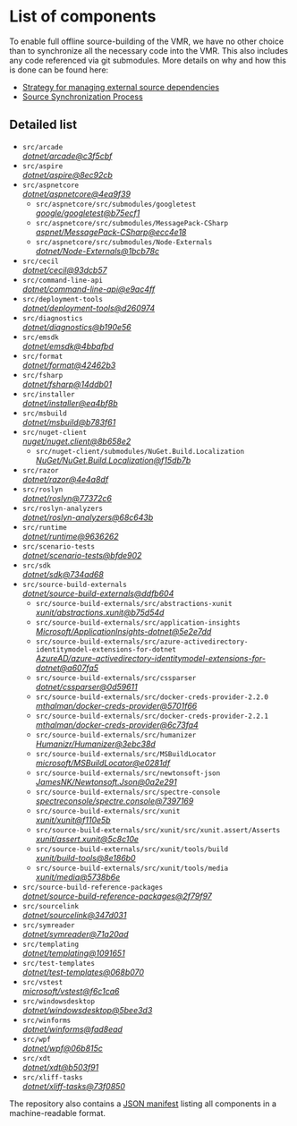 ﻿# List of components

To enable full offline source-building of the VMR, we have no other choice than to synchronize all the necessary code into the VMR. This also includes any code referenced via git submodules. More details on why and how this is done can be found here:
- [Strategy for managing external source dependencies](src/arcade/Documentation/UnifiedBuild/VMR-Strategy-For-External-Source.md)
- [Source Synchronization Process](src/arcade/Documentation/UnifiedBuild/VMR-Design-And-Operation.md#source-synchronization-process)

## Detailed list

<!-- component list beginning -->
- `src/arcade`  
*[dotnet/arcade@c3f5cbf](https://github.com/dotnet/arcade/tree/c3f5cbfb2829795294f5c2d9fa5a0522f47e91fb)*
- `src/aspire`  
*[dotnet/aspire@8ec92cb](https://github.com/dotnet/aspire/tree/8ec92cbc5fbcba7a677fb52aaa4b0118f1ed17f4)*
- `src/aspnetcore`  
*[dotnet/aspnetcore@4ea9f39](https://github.com/dotnet/aspnetcore/tree/4ea9f39a3447596ed9bf42320882cc6423e0c60b)*
    - `src/aspnetcore/src/submodules/googletest`  
    *[google/googletest@b75ecf1](https://github.com/google/googletest/tree/b75ecf1bed2fcd416b66c86cb6fe79122abf132e)*
    - `src/aspnetcore/src/submodules/MessagePack-CSharp`  
    *[aspnet/MessagePack-CSharp@ecc4e18](https://github.com/aspnet/MessagePack-CSharp/tree/ecc4e18ad7a0c7db51cd7e3d2997a291ed01444d)*
    - `src/aspnetcore/src/submodules/Node-Externals`  
    *[dotnet/Node-Externals@1bcb78c](https://github.com/dotnet/Node-Externals/tree/1bcb78ca694568f7993d9d385eee0687ad0f5dfe)*
- `src/cecil`  
*[dotnet/cecil@93dcb57](https://github.com/dotnet/cecil/tree/93dcb576e191a965008eae9b622527436653873f)*
- `src/command-line-api`  
*[dotnet/command-line-api@e9ac4ff](https://github.com/dotnet/command-line-api/tree/e9ac4ff4293cf853f3d07eb9e747aef27f5be965)*
- `src/deployment-tools`  
*[dotnet/deployment-tools@d260974](https://github.com/dotnet/deployment-tools/tree/d260974045322b57853c0b1625123cf92b330574)*
- `src/diagnostics`  
*[dotnet/diagnostics@b190e56](https://github.com/dotnet/diagnostics/tree/b190e56e28d67e4d5eb7848e705cb1d5e2bcae17)*
- `src/emsdk`  
*[dotnet/emsdk@4bbafbd](https://github.com/dotnet/emsdk/tree/4bbafbd3474cb3c927f792a9b6749fe89277ef7d)*
- `src/format`  
*[dotnet/format@42462b3](https://github.com/dotnet/format/tree/42462b3946db3f6cad8604b9f8c2d27d1a55257b)*
- `src/fsharp`  
*[dotnet/fsharp@14ddb01](https://github.com/dotnet/fsharp/tree/14ddb01cad17d7737028afdd90e36b85a1086626)*
- `src/installer`  
*[dotnet/installer@ea4bf8b](https://github.com/dotnet/installer/tree/ea4bf8b2550e432b3db6d0a3a99c363a33b58453)*
- `src/msbuild`  
*[dotnet/msbuild@b783f61](https://github.com/dotnet/msbuild/tree/b783f61ef6fcadef68c54daac21e18c1c20fc071)*
- `src/nuget-client`  
*[nuget/nuget.client@8b658e2](https://github.com/nuget/nuget.client/tree/8b658e2eee6391936887b9fd1b39f7918d16a9cb)*
    - `src/nuget-client/submodules/NuGet.Build.Localization`  
    *[NuGet/NuGet.Build.Localization@f15db7b](https://github.com/NuGet/NuGet.Build.Localization/tree/f15db7b7c6f5affbea268632ef8333d2687c8031)*
- `src/razor`  
*[dotnet/razor@4e4a8df](https://github.com/dotnet/razor/tree/4e4a8df527f847cf152970a1eedae822a8fe1843)*
- `src/roslyn`  
*[dotnet/roslyn@77372c6](https://github.com/dotnet/roslyn/tree/77372c66fd54927312b5b0a2e399e192f74445c9)*
- `src/roslyn-analyzers`  
*[dotnet/roslyn-analyzers@68c643b](https://github.com/dotnet/roslyn-analyzers/tree/68c643b4667c6808bd21910ef32f7e2f7bd776c5)*
- `src/runtime`  
*[dotnet/runtime@9636262](https://github.com/dotnet/runtime/tree/963626276e11bf5587aaed69826b62682b05d9c4)*
- `src/scenario-tests`  
*[dotnet/scenario-tests@bfde902](https://github.com/dotnet/scenario-tests/tree/bfde902a10d7b672f4fc7e844198ede405dbb9c6)*
- `src/sdk`  
*[dotnet/sdk@734ad68](https://github.com/dotnet/sdk/tree/734ad688cde2fe21c00de4961b57201b34c57b34)*
- `src/source-build-externals`  
*[dotnet/source-build-externals@ddfb604](https://github.com/dotnet/source-build-externals/tree/ddfb60463c966af55fd0e222c2266170e83d1324)*
    - `src/source-build-externals/src/abstractions-xunit`  
    *[xunit/abstractions.xunit@b75d54d](https://github.com/xunit/abstractions.xunit/tree/b75d54d73b141709f805c2001b16f3dd4d71539d)*
    - `src/source-build-externals/src/application-insights`  
    *[Microsoft/ApplicationInsights-dotnet@5e2e7dd](https://github.com/Microsoft/ApplicationInsights-dotnet/tree/5e2e7ddda961ec0e16a75b1ae0a37f6a13c777f5)*
    - `src/source-build-externals/src/azure-activedirectory-identitymodel-extensions-for-dotnet`  
    *[AzureAD/azure-activedirectory-identitymodel-extensions-for-dotnet@a607fa5](https://github.com/AzureAD/azure-activedirectory-identitymodel-extensions-for-dotnet/tree/a607fa5e0005a6178cf1d2fed4fa0f8179cdb186)*
    - `src/source-build-externals/src/cssparser`  
    *[dotnet/cssparser@0d59611](https://github.com/dotnet/cssparser/tree/0d59611784841735a7778a67aa6e9d8d000c861f)*
    - `src/source-build-externals/src/docker-creds-provider-2.2.0`  
    *[mthalman/docker-creds-provider@5701f66](https://github.com/mthalman/docker-creds-provider/tree/5701f6667c1fbd805684857baaa860383bbdfed7)*
    - `src/source-build-externals/src/docker-creds-provider-2.2.1`  
    *[mthalman/docker-creds-provider@6c73fa4](https://github.com/mthalman/docker-creds-provider/tree/6c73fa4784795ae07f49305a057abf5c473d2adb)*
    - `src/source-build-externals/src/humanizer`  
    *[Humanizr/Humanizer@3ebc38d](https://github.com/Humanizr/Humanizer/tree/3ebc38de585fc641a04b0e78ed69468453b0f8a1)*
    - `src/source-build-externals/src/MSBuildLocator`  
    *[microsoft/MSBuildLocator@e0281df](https://github.com/microsoft/MSBuildLocator/tree/e0281df33274ac3c3e22acc9b07dcb4b31d57dc0)*
    - `src/source-build-externals/src/newtonsoft-json`  
    *[JamesNK/Newtonsoft.Json@0a2e291](https://github.com/JamesNK/Newtonsoft.Json/tree/0a2e291c0d9c0c7675d445703e51750363a549ef)*
    - `src/source-build-externals/src/spectre-console`  
    *[spectreconsole/spectre.console@7397169](https://github.com/spectreconsole/spectre.console/tree/7397169a2757dc3657598bdea4ac222c0f283425)*
    - `src/source-build-externals/src/xunit`  
    *[xunit/xunit@f110e5b](https://github.com/xunit/xunit/tree/f110e5bee5dfd4c08339587c9c3df9292fcb597c)*
    - `src/source-build-externals/src/xunit/src/xunit.assert/Asserts`  
    *[xunit/assert.xunit@5c8c10e](https://github.com/xunit/assert.xunit/tree/5c8c10e085eb42f39f2fe0b40c94bf56649eb0a4)*
    - `src/source-build-externals/src/xunit/tools/build`  
    *[xunit/build-tools@8e186b0](https://github.com/xunit/build-tools/tree/8e186b0f8e398796e75453f3f18952b06d29fdfd)*
    - `src/source-build-externals/src/xunit/tools/media`  
    *[xunit/media@5738b6e](https://github.com/xunit/media/tree/5738b6e86f08e0389c4392b939c20e3eca2d9822)*
- `src/source-build-reference-packages`  
*[dotnet/source-build-reference-packages@2f79f97](https://github.com/dotnet/source-build-reference-packages/tree/2f79f97b7a6a0cf2ca3297a8fa526e6f4ea98ce2)*
- `src/sourcelink`  
*[dotnet/sourcelink@347d031](https://github.com/dotnet/sourcelink/tree/347d0315f89f450850a52e92af23a1d046259d3f)*
- `src/symreader`  
*[dotnet/symreader@71a20ad](https://github.com/dotnet/symreader/tree/71a20ad4aaedc284ef2d9a7302f5d2ec4df7dca3)*
- `src/templating`  
*[dotnet/templating@1091651](https://github.com/dotnet/templating/tree/109165196c3cfbd263f0e510e52b9e3d77805089)*
- `src/test-templates`  
*[dotnet/test-templates@068b070](https://github.com/dotnet/test-templates/tree/068b070bc5ce0add1328253d63f0f960f66a7e44)*
- `src/vstest`  
*[microsoft/vstest@f6c1ca6](https://github.com/microsoft/vstest/tree/f6c1ca66f0e01c64d663a8780d501432b680d804)*
- `src/windowsdesktop`  
*[dotnet/windowsdesktop@5bee3d3](https://github.com/dotnet/windowsdesktop/tree/5bee3d319e61624015f18b0a4d282fd474e9c9b4)*
- `src/winforms`  
*[dotnet/winforms@fad8ead](https://github.com/dotnet/winforms/tree/fad8ead656f72043b67ae5aa2f983ad448daa00d)*
- `src/wpf`  
*[dotnet/wpf@06b815c](https://github.com/dotnet/wpf/tree/06b815c6811987d20ba4682afe2bf4e8a8b5184c)*
- `src/xdt`  
*[dotnet/xdt@b503f91](https://github.com/dotnet/xdt/tree/b503f918c4ade1dbf33c310cb6848689e85b0b91)*
- `src/xliff-tasks`  
*[dotnet/xliff-tasks@73f0850](https://github.com/dotnet/xliff-tasks/tree/73f0850939d96131c28cf6ea6ee5aacb4da0083a)*
<!-- component list end -->

The repository also contains a [JSON manifest](https://github.com/dotnet/dotnet/blob/main/src/source-manifest.json) listing all components in a machine-readable format.
